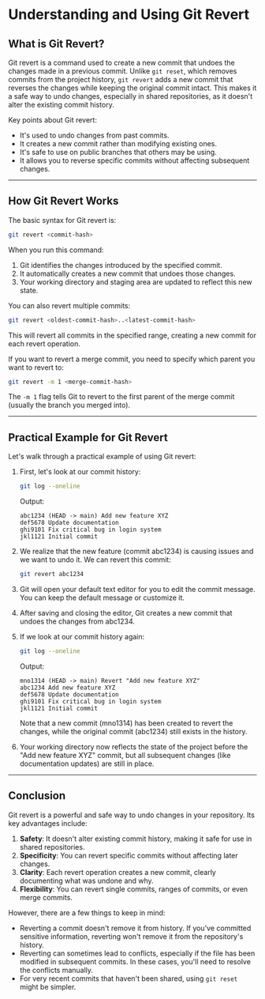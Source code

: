 
# Understanding and Using Git Revert

## What is Git Revert?

Git revert is a command used to create a new commit that undoes the changes made in a previous commit. Unlike `git reset`, which removes commits from the project history, `git revert` adds a new commit that reverses the changes while keeping the original commit intact. This makes it a safe way to undo changes, especially in shared repositories, as it doesn't alter the existing commit history.

Key points about Git revert:
- It's used to undo changes from past commits.
- It creates a new commit rather than modifying existing ones.
- It's safe to use on public branches that others may be using.
- It allows you to reverse specific commits without affecting subsequent changes.

---

## How Git Revert Works

The basic syntax for Git revert is:

```bash
git revert <commit-hash>
```

When you run this command:

1. Git identifies the changes introduced by the specified commit.
2. It automatically creates a new commit that undoes those changes.
3. Your working directory and staging area are updated to reflect this new state.

You can also revert multiple commits:

```bash
git revert <oldest-commit-hash>..<latest-commit-hash>
```

This will revert all commits in the specified range, creating a new commit for each revert operation.

If you want to revert a merge commit, you need to specify which parent you want to revert to:

```bash
git revert -m 1 <merge-commit-hash>
```

The `-m 1` flag tells Git to revert to the first parent of the merge commit (usually the branch you merged into).

---

## Practical Example for Git Revert

Let's walk through a practical example of using Git revert:

1. First, let's look at our commit history:

   ```bash
   git log --oneline
   ```

   Output:
   ```
   abc1234 (HEAD -> main) Add new feature XYZ
   def5678 Update documentation
   ghi9101 Fix critical bug in login system
   jkl1121 Initial commit
   ```

2. We realize that the new feature (commit abc1234) is causing issues and we want to undo it. We can revert this commit:

   ```bash
   git revert abc1234
   ```

3. Git will open your default text editor for you to edit the commit message. You can keep the default message or customize it.

4. After saving and closing the editor, Git creates a new commit that undoes the changes from abc1234.

5. If we look at our commit history again:

   ```bash
   git log --oneline
   ```

   Output:
   ```
   mno1314 (HEAD -> main) Revert "Add new feature XYZ"
   abc1234 Add new feature XYZ
   def5678 Update documentation
   ghi9101 Fix critical bug in login system
   jkl1121 Initial commit
   ```

   Note that a new commit (mno1314) has been created to revert the changes, while the original commit (abc1234) still exists in the history.

6. Your working directory now reflects the state of the project before the "Add new feature XYZ" commit, but all subsequent changes (like documentation updates) are still in place.

---

## Conclusion

Git revert is a powerful and safe way to undo changes in your repository. Its key advantages include:

1. **Safety**: It doesn't alter existing commit history, making it safe for use in shared repositories.
2. **Specificity**: You can revert specific commits without affecting later changes.
3. **Clarity**: Each revert operation creates a new commit, clearly documenting what was undone and why.
4. **Flexibility**: You can revert single commits, ranges of commits, or even merge commits.

However, there are a few things to keep in mind:

- Reverting a commit doesn't remove it from history. If you've committed sensitive information, reverting won't remove it from the repository's history.
- Reverting can sometimes lead to conflicts, especially if the file has been modified in subsequent commits. In these cases, you'll need to resolve the conflicts manually.
- For very recent commits that haven't been shared, using `git reset` might be simpler.

